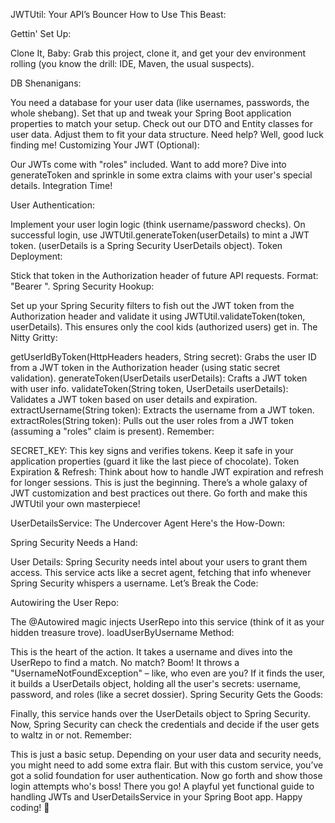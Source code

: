 JWTUtil: Your API’s Bouncer
How to Use This Beast:

Gettin' Set Up:

Clone It, Baby: Grab this project, clone it, and get your dev environment rolling (you know the drill: IDE, Maven, the usual suspects).

DB Shenanigans:

You need a database for your user data (like usernames, passwords, the whole shebang). Set that up and tweak your Spring Boot application properties to match your setup.
Check out our DTO and Entity classes for user data. Adjust them to fit your data structure. Need help? Well, good luck finding me!
Customizing Your JWT (Optional):

Our JWTs come with "roles" included. Want to add more? Dive into generateToken and sprinkle in some extra claims with your user's special details.
Integration Time!

User Authentication:

Implement your user login logic (think username/password checks).
On successful login, use JWTUtil.generateToken(userDetails) to mint a JWT token. (userDetails is a Spring Security UserDetails object).
Token Deployment:

Stick that token in the Authorization header of future API requests. Format: "Bearer <token>".
Spring Security Hookup:

Set up your Spring Security filters to fish out the JWT token from the Authorization header and validate it using JWTUtil.validateToken(token, userDetails). This ensures only the cool kids (authorized users) get in.
The Nitty Gritty:

getUserIdByToken(HttpHeaders headers, String secret): Grabs the user ID from a JWT token in the Authorization header (using static secret validation).
generateToken(UserDetails userDetails): Crafts a JWT token with user info.
validateToken(String token, UserDetails userDetails): Validates a JWT token based on user details and expiration.
extractUsername(String token): Extracts the username from a JWT token.
extractRoles(String token): Pulls out the user roles from a JWT token (assuming a "roles" claim is present).
Remember:

SECRET_KEY: This key signs and verifies tokens. Keep it safe in your application properties (guard it like the last piece of chocolate).
Token Expiration & Refresh: Think about how to handle JWT expiration and refresh for longer sessions.
This is just the beginning. There’s a whole galaxy of JWT customization and best practices out there. Go forth and make this JWTUtil your own masterpiece!

UserDetailsService: The Undercover Agent
Here's the How-Down:

Spring Security Needs a Hand:

User Details: Spring Security needs intel about your users to grant them access. This service acts like a secret agent, fetching that info whenever Spring Security whispers a username.
Let’s Break the Code:

Autowiring the User Repo:

The @Autowired magic injects UserRepo into this service (think of it as your hidden treasure trove).
loadUserByUsername Method:

This is the heart of the action. It takes a username and dives into the UserRepo to find a match.
No match? Boom! It throws a "UsernameNotFoundException" – like, who even are you?
If it finds the user, it builds a UserDetails object, holding all the user's secrets: username, password, and roles (like a secret dossier).
Spring Security Gets the Goods:

Finally, this service hands over the UserDetails object to Spring Security. Now, Spring Security can check the credentials and decide if the user gets to waltz in or not.
Remember:

This is just a basic setup. Depending on your user data and security needs, you might need to add some extra flair. But with this custom service, you’ve got a solid foundation for user authentication. Now go forth and show those login attempts who's boss!
There you go! A playful yet functional guide to handling JWTs and UserDetailsService in your Spring Boot app. Happy coding! 🚀
